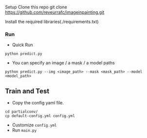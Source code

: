 Setup
Clone this repo
git clone https://github.com/reveurrafc/imageinpainting.git

Install the required libraries(./requirements.txt)

### Run
- Quick Run
```
python predict.py
```

- You can specify an image / a mask / a model paths
```
python predict.py --img <image_path> --mask <mask_path> --model <model_path>
```

## Train and Test
- Copy the config yaml file.
```
cd partialconv/
cp default-config.yml config.yml
```
- Customize `config.yml`
- Run `main.py`
